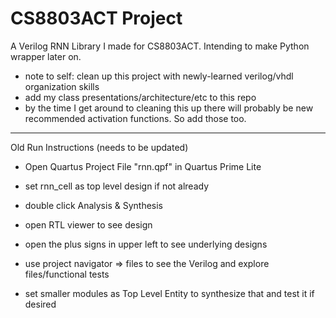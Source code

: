 # CS8803ACT Project
A Verilog RNN Library I made for CS8803ACT. Intending to make Python wrapper later on.

- note to self: clean up this project with newly-learned verilog/vhdl organization skills
- add my class presentations/architecture/etc to this repo
- by the time I get around to cleaning this up there will probably be new recommended activation functions. So add those too.

___
Old Run Instructions (needs to be updated)
- Open Quartus Project File "rnn.qpf" in Quartus Prime Lite
- set rnn_cell as top level design if not already
- double click Analysis & Synthesis
- open RTL viewer to see design
- open the plus signs in upper left to see underlying designs
- use project navigator => files to see the Verilog and explore files/functional tests

- set smaller modules as Top Level Entity to synthesize that and test it if desired
